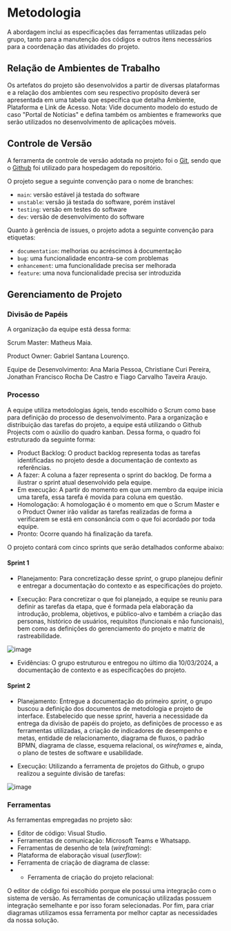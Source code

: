 
# Metodologia

A abordagem inclui as especificações das ferramentas utilizadas pelo grupo, tanto para a manutenção dos códigos e outros itens necessários para a coordenação das atividades do projeto.

## Relação de Ambientes de Trabalho

Os artefatos do projeto são desenvolvidos a partir de diversas plataformas e a relação dos ambientes com seu respectivo propósito deverá ser apresentada em uma tabela que especifica que detalha Ambiente, Plataforma e Link de Acesso. 
Nota: Vide documento modelo do estudo de caso "Portal de Notícias" e defina também os ambientes e frameworks que serão utilizados no desenvolvimento de aplicações móveis.

## Controle de Versão

A ferramenta de controle de versão adotada no projeto foi o
[Git](https://git-scm.com/), sendo que o [Github](https://github.com)
foi utilizado para hospedagem do repositório.

O projeto segue a seguinte convenção para o nome de branches:

- `main`: versão estável já testada do software
- `unstable`: versão já testada do software, porém instável
- `testing`: versão em testes do software
- `dev`: versão de desenvolvimento do software

Quanto à gerência de issues, o projeto adota a seguinte convenção para
etiquetas:

- `documentation`: melhorias ou acréscimos à documentação
- `bug`: uma funcionalidade encontra-se com problemas
- `enhancement`: uma funcionalidade precisa ser melhorada
- `feature`: uma nova funcionalidade precisa ser introduzida


## Gerenciamento de Projeto

### Divisão de Papéis

A organização da equipe está dessa forma:

Scrum Master: Matheus Maia.

Product Owner: Gabriel Santana Lourenço.

Equipe de Desenvolvimento: Ana Maria Pessoa, Christiane Curi Pereira, Jonathan Francisco Rocha De Castro e Tiago Carvalho Taveira Araujo.


### Processo

A equipe utiliza metodologias ágeis, tendo escolhido o Scrum como base para definição do processo de desenvolvimento. Para a organização e distribuição das tarefas do projeto, a equipe está utilizando o Github Projects com o aúxilio do quadro kanban. Dessa forma, o quadro foi estruturado da seguinte forma:

- Product Backlog: O product backlog representa todas as tarefas identificadas no projeto desde a documentação de contexto as referências.
- A fazer: A coluna a fazer representa o sprint do backlog. De forma a ilustrar o sprint atual desenvolvido pela equipe.
- Em execução: A partir do momento em que um membro da equipe inicia uma tarefa, essa tarefa é movida para coluna em questão.
- Homologação: A homologação é o momento em que o Scrum Master e o Product Owner irão validar as tarefas realizadas de forma a verificarem se está em consonância com o que foi acordado por toda equipe.
- Pronto: Ocorre quando há finalização da tarefa.

  
O projeto contará com cinco sprints que serão detalhados conforme abaixo:

  #### Sprint 1
- Planejamento: Para concretização desse _sprint_, o grupo planejou definir e entregar a documentação do contexto e as especificações do projeto. 

- Execução: Para concretizar o que foi planejado, a equipe se reuniu para definir as tarefas da etapa, que é formada pela elaboração da introdução, problema, objetivos,  e público-alvo e também a criação das  personas, histórico de usuários, requisitos (funcionais e não funcionais), bem como as definições do gerenciamento do projeto e matriz de rastreabilidade.

![image](https://github.com/ICEI-PUC-Minas-PMV-ADS/pmv-ads-2024-1-e3-proj-mov-t4-inspirasabor/assets/100796561/86fad0e7-08d4-4635-b143-79049164bc70)


- Evidências: O grupo estruturou e entregou no último dia 10/03/2024, a documentação de contexto e as especificações do projeto.

#### Sprint 2
- Planejamento: Entregue a documentação do primeiro _sprint_, o grupo buscou a definição dos documentos de metodologia e projeto de interface. Estabelecido que nesse _sprint_, haveria a necessidade da entrega da divisão de papéis do projeto, as definições de processo e as ferramentas utilizadas, a criação de indicadores de desempenho e metas, entidade de relacionamento, diagrama de fluxos, o padrão BPMN, diagrama de classe, esquema relacional, os _wireframes_ e, ainda, o plano de testes de software e usabilidade. 

- Execução: Utilizando a ferramenta de projetos do Github, o grupo realizou a seguinte divisão de tarefas:

![image](https://github.com/ICEI-PUC-Minas-PMV-ADS/pmv-ads-2024-1-e3-proj-mov-t4-inspirasabor/assets/100796561/b4312801-a9a4-4152-994e-542561307403)

 
### Ferramentas

As ferramentas empregadas no projeto são:

- Editor de código: Visual Studio.
- Ferramentas de comunicação: Microsoft Teams e Whatsapp.
- Ferramentas de desenho de tela (_wireframing_): 
- Plataforma de elaboração visual (_userflow_): 
- Ferramenta de criação de diagrama de classe: 
- - Ferramenta de criação do projeto relacional: 

O editor de código foi escolhido porque ele possui uma integração com o
sistema de versão. As ferramentas de comunicação utilizadas possuem
integração semelhante e por isso foram selecionadas. Por fim, para criar
diagramas utilizamos essa ferramenta por melhor captar as
necessidades da nossa solução.
